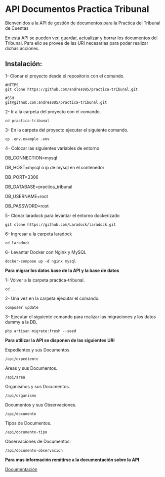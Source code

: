 <h1 id="practica-tribunal">API Documentos Practica Tribunal</h1>
<p>Bienvenidos a la API de gestión de documentos para la Practica del Tribunal de Cuentas</p>
<p>En esta API se pueden ver, guardar, actualizar y borrar los documentos del Tribunal. Para ello se provee de las URI necesarias para poder realizar
dichas acciones.
</p>
<h2 id="instalación"><strong>Instalación:</strong></h2>
<p>1- Clonar el proyecto desde el repositorio con el comando.</p>
<pre><code>#HTTPS
git clone https://github.com/andres085/practica-tribunal.git
</code></pre>
<pre><code>#SSH
git@github.com:andres085/practica-tribunal.git</code></pre>
<p>2- Ir a la carpeta del proyecto con el comando.</p>
<pre><code>cd practica-tribunal
</code></pre>
<p>3- En la carpeta del proyecto ejecutar el siguiente comando.</p>
<pre><code>cp .env.example .env
</code></pre>
<p>4- Colocar las siguientes variables de entorno</p>
<p>DB_CONNECTION=mysql</p>
<p>DB_HOST=mysql o ip de mysql en el contenedor</p>
<p>DB_PORT=3306</p>
<p>DB_DATABASE=practica_tribunal</p>
<p>DB_USERNAME=root</p>
<p>DB_PASSWORD=root</p>
</p>
<p>5- Clonar laradock para levantar el entorno dockerizado</p>
<pre><code>git clone https://github.com/Laradock/laradock.git
</code></pre>
<p>6- Ingresar a la carpeta laradock</p>
<pre><code>cd laradock
</code></pre>
<p>6- Levantar Docker con Nginx y MySQL</p>
<pre><code>docker-compose up -d nginx mysql
</code></pre>
<p><strong>Para migrar los datos base de la API y la base de datos</strong></p>
<p>1- Volver a la carpeta practica-tribunal.</p>
<pre><code>cd ..
</code></pre>
<p>2- Una vez en la carpeta ejecutar el comando.</p>
<pre><code>composer update
</code></pre>
<p>3- Ejecutar el siguiente comando para realizar las migraciones y los datos dummy a la DB.</p>
<pre><code>php artisan migrate:fresh --seed
</code></pre>
<p><strong>Para utilizar la API se disponen de las siguientes URI</strong></p>
<p>Expedientes y sus Documentos. <pre><code>/api/expediente</code></pre></p>
<p>Areas y sus Documentos. <pre><code>/api/area</code></pre></p>
<p>Organismos y sus Documentos. <pre><code>/api/organismo</code></pre></p>
<p>Documentos y sus Observaciones. <pre><code>/api/documento</code></pre></p>
<p>Tipos de Documentos. <pre><code>/api/documento-tipo</code></pre></p>
<p>Observaciones de Documentos. <pre><code>/api/documento-observacion</code></pre></p>
<p><strong>Para mas información remitirse a la documentación sobre la API</strong></p>
<a href="https://drive.google.com/file/d/1fCU3P795T58HPRvfszjA1cZRQJwGV6tx/view?usp=sharing">Documentación</a>


